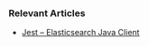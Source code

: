 ### Relevant Articles

- [Jest – Elasticsearch Java Client](https://www.baeldung.com/elasticsearch-jest)
